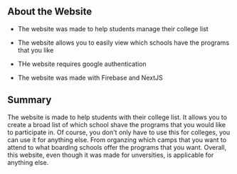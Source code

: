 ## About the Website

- The website was made to help students manage their college list 
- The website allows you to easily view which schools have the programs that you like

- THe website requires google authentication 
- The website was made with Firebase and NextJS 

## Summary

The website is made to help students with their college list. It allows you to create a broad list of which school shave the programs that you would like to participate in. Of course, you don't only have to use this for colleges, you can use it for anything else. From organzing which camps that you want to attend to what boarding schools offer the programs that you want. Overall, this website, even though it was made for unversities, is applicable for anything else. 
